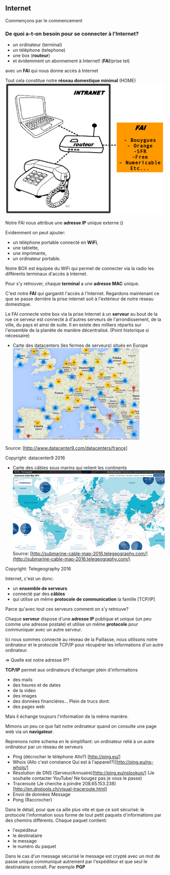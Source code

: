 ## Internet
Commençons par le commencement

### De quoi a-t-on besoin pour se connecter à l'Internet?

* un ordinateur (terminal)
* un téléphone (telephone)
* une box (**routeur**)
* et évidemment un abonnement à Internet! (**FAI**/prise tel)

avec un  **FAI** qui nous donne accès à Internet

Tout cela constitue notre **réseau domestique minimal** (HOME)
![](./schema.png)

Notre FAI nous attribue une **adresse IP** unique externe ()

Evidemment on peut ajouter:
* un téléphone portable connecté en **WiFi**,
* une tablette,
* une imprimante,
* un ordinateur portable.

Notre BOX est équipée du WiFi  qui permet de connecter via la radio les différents terminaux d'accès à Internet.


Pour s'y retrouver, chaque **terminal** a une **adresse MAC** unique.

C'est notre **FAI** qui gargantit l'accès à l'Internet.
Regardons maintenant ce que se passe derrière la prise  internet soit à l'extérieur de notre réseau domestique.

Le FAI connecte votre box via la prise Internet à un **serveur** au bout de la rue ce serveur est connecté à d'autres serveurs de l'arrondissement, de la ville, du pays et ainsi de suite. Il en existe des milliers répartis sur l'ensemble de la planète de manière décentralisé. (Point historique si nécessaire)

* Carte des datacenters (les fermes de serveurs) situés en Europe
![Copyright:datacenter9 2016](./DC_Europe.jpg)


Source: [http://www.datacenter9.com/datacenters/france]

Copyright: datacenter9 2016

* Carte des câbles sous marins qui relient les continents
![Copyright: Telegeography 2016](telegeography.png)
Source: [http://submarine-cable-map-2016.telegeography.com/](http://submarine-cable-map-2016.telegeography.com/)

Copyright: Telegeography 2016

Internet, c'est un donc:
* un **ensemble de serveurs**
* connecté par des **câbles**
* qui utilise un même **protocole de communication**
la famille [TCP/IP]

Parce qu'avec tout ces serveurs comment on s'y retrouve?

Chaque **serveur** dispose d'une **adresse IP** publique et unique (un peu comme une adresse postale) et utilise un même **protocole** pour communiquer avec un autre serveur.

Ici nous sommes connecté au réseau de la Paillasse, nous utilisons notre ordinateur et le protocole TCP/IP pour récupérer les informations d'un autre ordinateur.

=> Quelle est notre adresse IP?

**TCP/IP** permet aux ordinateurs d'échanger plein d'informations
* des mails
* des heures et de dates
* de la video
* des images
* des données financières...
Plein de trucs dont:
* des pages web

Mais il échange toujours l'information de la même manière.

Mimons un peu ce que fait notre ordinateur quand on consulte une page web via un **navigateur**.

Reprenons notre schema en le simplifiant:
un ordinateur  relié à un autre ordinateur par un réseau de serveurs

* Ping (décrocher le téléphone Allo?) [http://ping.eu/]
* Whois (Allo c'est constance Qui est à l'appareil?)[http://ping.eu/ns-whois/]
* Résolution de DNS (Serveur/Annuaire)[http://ping.eu/nslookup/] (Je souhaite contacter YouTube/ Ne bougez pas je vous le passe)
* Traceroute (Je cherche à joindre 208.65.153.238)[http://en.dnstools.ch/visual-traceroute.html]
* Envoi de données Message
* Pong (Raccrocher)

Dans le détail, pour que ca aille plus vite et que ce soit sécurisé: le protocole l'information sous forme de tout petit paquets d'informations par des chemins différents. Chaque paquet contient:
* l'expéditeur
* le destinataire
* le message
* le numéro du paquet

Dans le cas d'un message sécurisé le message est crypté avec un mot de passe unique communiqué autrement par l'expéditeur et que seul le destinataire connaît.
Par exemple **PGP**
